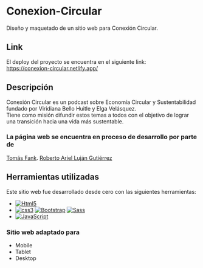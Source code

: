 # Conexion-Circular
Diseño y maquetado de un sitio web para Conexión Circular.</br>

## Link
El deploy del proyecto se encuentra en el siguiente link:
</br>
https://conexion-circular.netlify.app/

## Descripción 
Conexión Circular es un podcast sobre Economía Circular y
Sustentabilidad fundado por Viridiana Bello Huitle y Elga Velásquez.
</br>
Tiene como misión difundir estos temas a todos con el objetivo de lograr una transición hacia una vida más sustentable.
</br>

### La página web se encuentra en proceso de desarrollo por parte de 
[Tomás Fank](https://www.linkedin.com/in/tomasfank/).
[Roberto Ariel Luján Gutiérrez](https://github.com/RobertoLujan93) 

## Herramientas utilizadas
Este sitio web fue desarrollado desde cero con las siguientes herramientas:
- [![Html5](https://img.shields.io/badge/HTML5-E34F26?style=for-the-badge&logo=html5&logoColor=white&labelColor=101010)](#)
- [![css3](https://img.shields.io/badge/CSS3-1572B6?style=for-the-badge&logo=css3&logoColor=white&labelColor=101010)](#)  [![Bootstrap](https://img.shields.io/badge/Bootstrap-563D7C?style=for-the-badge&logo=bootstrap&logoColor=white&labelColor=101010)](#)  [![Sass](https://img.shields.io/badge/Sass-bf4080?style=for-the-badge&logo=sass&logoColor=white&labelColor=101010)](#)
- [![JavaScript](https://img.shields.io/badge/JavaScript-F7DF1E?style=for-the-badge&logo=javascript&logoColor=white&labelColor=101010)](#)

### Sitio web adaptado para
- Mobile
- Tablet
- Desktop

